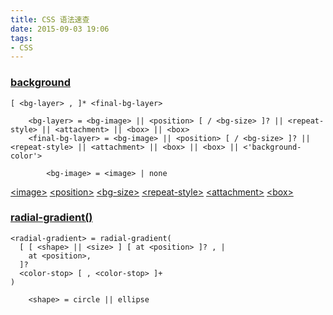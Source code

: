 ```yaml
---
title: CSS 语法速查
date: 2015-09-03 19:06
tags:
- CSS
---
```


<!-- more -->
### [background](http://www.w3.org/TR/css3-background/)

```
[ <bg-layer> , ]* <final-bg-layer>

    <bg-layer> = <bg-image> || <position> [ / <bg-size> ]? || <repeat-style> || <attachment> || <box> || <box>
    <final-bg-layer> = <bg-image> || <position> [ / <bg-size> ]? || <repeat-style> || <attachment> || <box> || <box> || <'background-color'>

        <bg-image> = <image> | none
```

[&lt;image&gt;](http://www.w3.org/TR/css3-background/#ltimagegt)
[&lt;position&gt;](http://www.w3.org/TR/css3-background/#ltpositiongt)
[&lt;bg-size&gt;](http://www.w3.org/TR/css3-background/#ltbg-sizegt)
[&lt;repeat-style&gt;](http://www.w3.org/TR/css3-background/#ltrepeat-stylegt)
[&lt;attachment&gt;](http://www.w3.org/TR/css3-background/#ltattachmentgt)
[&lt;box&gt;](http://www.w3.org/TR/css3-background/#ltboxgt)

### [radial-gradient()](http://www.w3.org/TR/2012/CR-css3-images-20120417/#radial-gradients)

```
<radial-gradient> = radial-gradient(
  [ [ <shape> || <size> ] [ at <position> ]? , |
    at <position>,
  ]?
  <color-stop> [ , <color-stop> ]+
)

    <shape> = circle || ellipse
```
